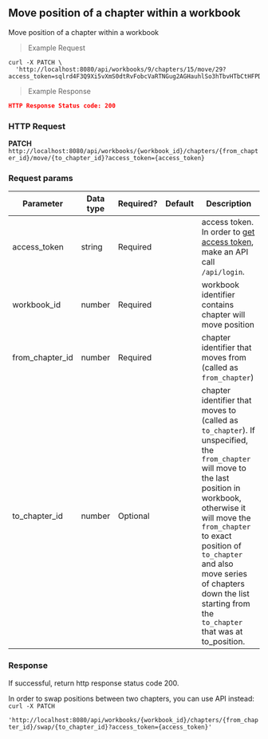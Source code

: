 ## Move position of a chapter within a workbook
Move position of a chapter within a workbook

> Example Request

```shell
curl -X PATCH \
  'http://localhost:8080/api/workbooks/9/chapters/15/move/29?access_token=sqlrd4F3Q9Xi5vXmS0dtRvFobcVaRTNGug2AGHauhlSo3hTbvHTbCtHFPDs7ZMqV'
```

> Example Response

```json
HTTP Response Status code: 200
```

### HTTP Request
**PATCH** `http://localhost:8080/api/workbooks/{workbook_id}/chapters/{from_chapter_id}/move/{to_chapter_id}?access_token={access_token}`


### Request params

| Parameter       | Data type | Required? | Default | Description |
| --------------- | --------- | --------- | ------- | ----------- |
|access_token | string | Required | | access token. In order to [get access token](http://dev01.cc.cloud:49173/public/client_api_docs/#get-an-access-token), make an API call `/api/login`.|
|workbook_id | number | Required | | workbook identifier contains chapter will move position|
|from_chapter_id | number | Required | | chapter identifier that moves from (called as `from_chapter`)|
|to_chapter_id | number | Optional | | chapter identifier that moves to (called as `to_chapter`). If unspecified, the `from_chapter` will move to the last position in workbook, otherwise it will move the `from_chapter` to exact position of `to_chapter` and also move series of chapters down the list starting from the `to_chapter` that was at to_position.|


### Response
If successful, return http response status code 200.


<aside class="notice">
In order to swap positions between two chapters, you can use API instead:<br>
<code>curl -X PATCH
  'http://localhost:8080/api/workbooks/{workbook_id}/chapters/{from_chapter_id}/swap/{to_chapter_id}?access_token={access_token}'</code>
</aside>
